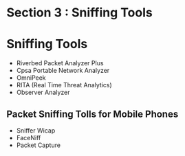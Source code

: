 # Section 3 : Sniffing Tools
# Sniffing Tools
- Riverbed Packet Analyzer Plus
- Cpsa Portable Network Analyzer
- OmniPeek
- RITA (Real Time Threat Analytics)
- Observer Analyzer

## Packet Sniffing Tolls for Mobile Phones
- Sniffer Wicap
- FaceNiff
- Packet Capture
